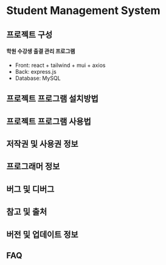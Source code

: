 # Student Management System

## 프로젝트 구성

#### 학원 수강생 출결 관리 프로그램

- Front: react + tailwind + mui + axios
- Back: express.js
- Database: MySQL

## 프로젝트 프로그램 설치방법

## 프로젝트 프로그램 사용법

## 저작권 및 사용권 정보

## 프로그래머 정보

## 버그 및 디버그

## 참고 및 출처

## 버전 및 업데이트 정보

## FAQ
